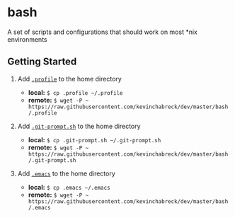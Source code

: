 bash
================

A set of scripts and configurations that should work on most *nix environments

Getting Started
---------------

1. Add [`.profile`](.profile) to the home directory
	- **local:**  `$ cp .profile ~/.profile`
	- **remote:** `$ wget -P ~ https://raw.githubusercontent.com/kevinchabreck/dev/master/bash/.profile`

2. Add [`.git-prompt.sh`](.git-prompt.sh) to the home directory
	- **local:**  `$ cp .git-prompt.sh ~/.git-prompt.sh`
	- **remote:** `$ wget -P ~ https://raw.githubusercontent.com/kevinchabreck/dev/master/bash/.git-prompt.sh`

3. Add [`.emacs`](.emacs) to the home directory
	- **local:**  `$ cp .emacs ~/.emacs`
	- **remote:** `$ wget -P ~ https://raw.githubusercontent.com/kevinchabreck/dev/master/bash/.emacs`
